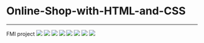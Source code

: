 # Online-Shop-with-HTML-and-CSS
___
FMI project
<img src="https://imgur.com/096RaqJ"/>
<img src="https://imgur.com/dVD1iOb"/>
<img src="https://imgur.com/3N2Nuc5"/>
<img src="https://imgur.com/pXtzHqj"/>
<img src="https://imgur.com/aYR9i6R"/>
<img src="https://imgur.com/sSM6VKZ"/>
<img src="https://imgur.com/Z8sLIvK"/>
<img src="https://imgur.com/TBHs59u"/>
